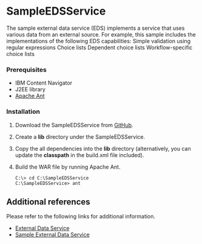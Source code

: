 # SampleEDSService

The sample external data service (EDS) implements a service that uses various data from an external source. For example, this sample includes the implementations of the following EDS capabilities:
Simple validation using regular expressions
Choice lists
Dependent choice lists
Workflow-specific choice lists

### Prerequisites

* IBM Content Navigator
* J2EE library
* [Apache Ant](http://ant.apache.org/)

### Installation

1. Download the SampleEDSService from [GitHub](https://github.com/ibm-ecm/ibm-content-navigator-samples/tree/master/SampleEDSService).
2. Create a **lib** directory under the SampleEDSService.
3. Copy the all dependencies into the **lib** directory (alternatively, you can update the **classpath** in the build.xml file included).
4. Build the WAR file by running Apache Ant.

    ```
    C:\> cd C:\SampleEDSService
    C:\SampleEDSService> ant
    ```

## Additional references

Please refer to the following links for additional information.
* [External Data Service](https://www.ibm.com/support/knowledgecenter/SSEUEX_3.0.7/com.ibm.developingeuc.doc/eucdv001.htm)
* [Sample External Data Service](https://www.ibm.com/support/knowledgecenter/SSEUEX_3.0.7/com.ibm.developingeuc.doc/eucap005.htm)